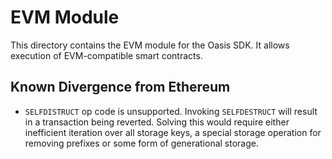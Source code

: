 # EVM Module

This directory contains the EVM module for the Oasis SDK. It allows execution
of EVM-compatible smart contracts.

## Known Divergence from Ethereum

* `SELFDISTRUCT` op code is unsupported. Invoking `SELFDESTRUCT` will result in
  a transaction being reverted. Solving this would require either inefficient
  iteration over all storage keys, a special storage operation for removing
  prefixes or some form of generational storage.

